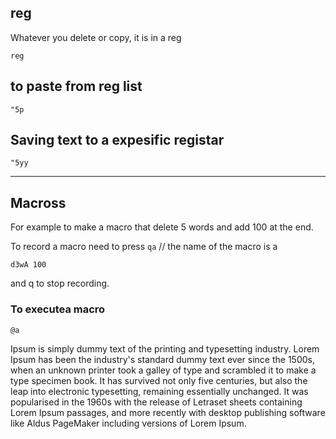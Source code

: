 ## reg
Whatever you delete or copy, it is in a reg

`reg`

## to paste from reg list


```
"5p
```
## Saving text to a expesific registar

```
"5yy
```

--- 
## Macross

For example to make a macro that delete 5 words and add 100 at the end.

To record a macro need to press `qa` // the name of the macro is a


```
d3wA 100
```
and q to stop recording.

### To executea macro
```
@a
```

Ipsum is simply dummy text of the printing and 
typesetting industry. Lorem Ipsum has been the industry's 
standard dummy text ever since the 1500s, when an 
unknown printer took a galley of type and scrambled it 
to make a type specimen book. It has survived not only five 
centuries, but also the leap into electronic typesetting, 
remaining essentially unchanged. It was popularised in the 
1960s with the release of Letraset sheets containing Lorem 
Ipsum passages, and more recently with desktop publishing software 
like Aldus PageMaker including versions of Lorem Ipsum.
